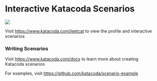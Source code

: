 # Interactive Katacoda Scenarios

[![](http://shields.katacoda.com/katacoda/leetcat/count.svg)](https://www.katacoda.com/leetcat "Get your profile on Katacoda.com")

Visit https://www.katacoda.com/leetcat to view the profile and interactive scenarios

### Writing Scenarios
Visit https://www.katacoda.com/docs to learn more about creating Katacoda scenarios

For examples, visit https://github.com/katacoda/scenario-example
